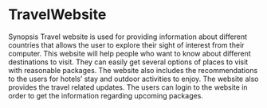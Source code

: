 # TravelWebsite
Synopsis
Travel website is used for providing information about different countries that allows the user to explore their sight of interest from their computer. This website will help people who want to know about different destinations to visit. They can easily get several options of places to visit with reasonable packages. The website also includes the recommendations to the users for hotels’ stay and outdoor activities to enjoy. The website also provides the travel related updates. The users can login to the website in order to get the information regarding upcoming packages.

